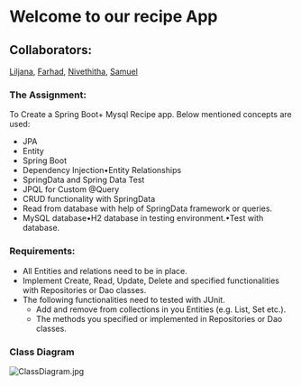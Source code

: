# Welcome to our recipe App
## Collaborators: 
[Liljana](https://github.com/CyberLilly20), 
[Farhad](https://github.com/far-tow), 
[Nivethitha](https://github.com/NiveSJ), 
[Samuel](https://github.com/SamuelSvahn)

### The Assignment:

To Create a Spring Boot+ Mysql Recipe app. Below mentioned concepts are used:

 - JPA 
 - Entity
 - Spring Boot
- Dependency Injection•Entity Relationships
- SpringData and Spring Data Test
- JPQL for Custom @Query
- CRUD functionality with SpringData 
- Read from database with help of SpringData framework or queries.
- MySQL database•H2 database in testing environment.•Test with database.

### Requirements:

- All Entities and relations need to be in place.
- Implement Create, Read, Update, Delete and specified functionalities with Repositories or Dao classes.
- The following functionalities need to tested with JUnit.
  -  Add and remove from collections in you Entities (e.g. List, Set etc.).
  - The methods you specified or implemented in Repositories or Dao classes.

### Class Diagram
![ClassDiagram.jpg](img%2FClassDiagram.jpg)

